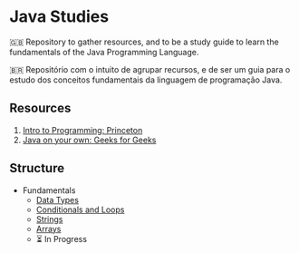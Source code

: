 # Java Studies

🇬🇧 Repository to gather resources, and to be a study guide to learn the fundamentals of the Java Programming Language.

🇧🇷 Repositório com o intuito de agrupar recursos, e de ser um guia para o estudo dos conceitos fundamentais da linguagem de programação Java.

## Resources

1. [Intro to Programming: Princeton](https://introcs.cs.princeton.edu/java/home/)
2. [Java on your own: Geeks for Geeks](https://www.geeksforgeeks.org/learn-java-on-your-own-in-20-days-free/)


## Structure

- Fundamentals
	- [Data Types](./Data%20Types/)
	- [Conditionals and Loops](./Conditionals%20and%20Loops/)
	- [Strings](./Strings/)
	- [Arrays](./Arrays/)
	- ⏳ In Progress


